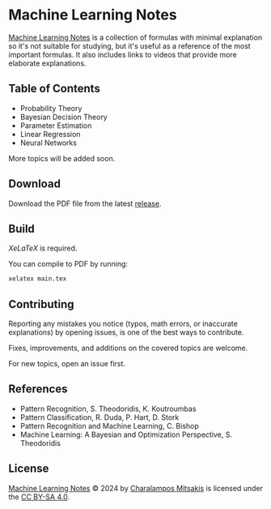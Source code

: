# Machine Learning Notes

[Machine Learning Notes](https://github.com/cmitsakis/machine-learning-notes) is a collection of formulas with minimal explanation so it's not suitable for studying, but it's useful as a reference of the most important formulas.
It also includes links to videos that provide more elaborate explanations.

## Table of Contents

- Probability Theory
- Bayesian Decision Theory
- Parameter Estimation
- Linear Regression
- Neural Networks

More topics will be added soon.

## Download

Download the PDF file from the latest [release](https://github.com/cmitsakis/machine-learning-notes/releases).

## Build

*XeLaTeX* is required.

You can compile to PDF by running:
```sh
xelatex main.tex
```

## Contributing

Reporting any mistakes you notice (typos, math errors, or inaccurate explanations) by opening issues, is one of the best ways to contribute.

Fixes, improvements, and additions on the covered topics are welcome.

For new topics, open an issue first.

## References

- Pattern Recognition, S. Theodoridis, K. Koutroumbas
- Pattern Classification, R. Duda, P. Hart, D. Stork
- Pattern Recognition and Machine Learning, C. Bishop
- Machine Learning: A Bayesian and Optimization Perspective, S. Theodoridis

## License

[Machine Learning Notes](https://github.com/cmitsakis/machine-learning-notes) © 2024 by [Charalampos Mitsakis](https://github.com/cmitsakis) is licensed under the [CC BY-SA 4.0](LICENSE).
